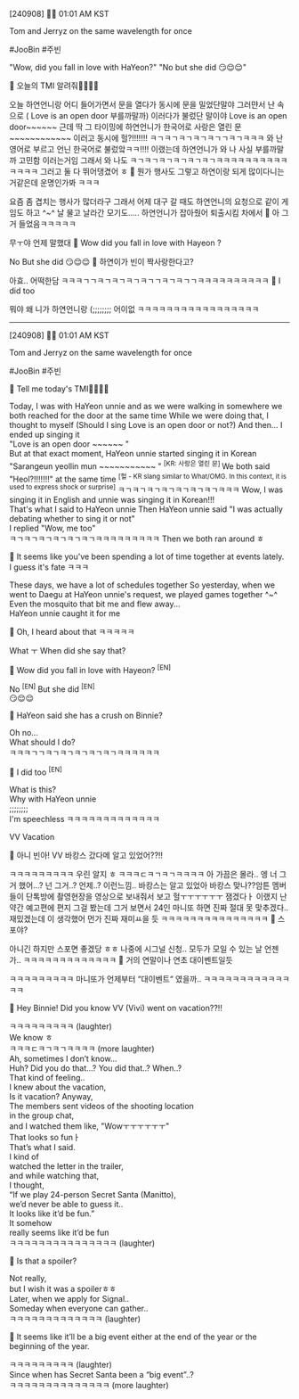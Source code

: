 
[240908] 🐣💭 01:01 AM KST

Tom and Jerryz on the same wavelength for once

#JooBin #주빈

"Wow, did you fall in love with HaYeon?"
"No but she did 😏😌😌"

🫧 오늘의 TMI 알려줘🫶🏻🫶🏻

오늘 하연언니랑
어디 들어가면서 문을 열다가
동시에 문을 밀었단말야
그러먄서
난 속으로
( Love is an open door 부를까말까)
이러다가
불렀단 말이야
Love is an open door~~~~~~
근데 딱 그 타이밍에
하연언니가
한국어로
사랑은 열린 문~~~~~~~~~~~~
이러고
동시에 헐?!!!!!!!
ㅋㄱㅋㄱㅋㄱㅋㄱㅋㄱㄱㅋㄱㅋㅋㅋ
와 난 영어로 부르고
언닌 한국어로 불렀앜ㅋㅋ!!!!
이랬는데
하연언니가
와 나 사실 부를까말까 고민함
이러는거임
그래서 와 나도
ㅋㄱㅋㄱㅋㄱㅋㄱㅋㄱㅋㄱㅋㅋㅋㅋㅋㅋㅋㅋㅋㅋㅋㅋㅋㅋ
그러고 둘 다 뛰어댕겼어 ㅎ
🫧 뭔가 행사도 그렇고 하연이랑 되게 많이다니는거같은데 운명인가봐 ㅋㅋㅋ

요즘 좀
겹치는 행사가 많더라구
그래서 어제 대구 갈 때도
하연언니의 요청으로
같이 게임도 하고 ^~^
날 물고 날라간 모기도…..
하연언니가 잡아줬어
퇴출시킴 차에서
🫧 아 그거 들었음ㅋㅋㅋㅋㅋ

무ㅜ야 언제 말했대
🫧 Wow did you fall in love with Hayeon ? 

No
But she did
😏😌😌
🫧 하연이가 빈이 짝사랑한다고?

아효.. 어떡한담
ㅋㅋㅋㄱㄱㅋㄱㅋㄱㅋㄱㅋㄱㄱㅋㄱㅋㄱㄱㅋㅋㅋㅋㅋㅋㅋㅋㅋㅋ
🫧 I did too

뭐야 왜 니가 하연언니랑
(;;;;;;;;
어이없
ㅋㅋㅋㅋㅋㅋㅋㅋㅋㅋㅋㅋㅋㅋㅋㅋㅋ


___

[240908] 🐣💭 01:01 AM KST

Tom and Jerryz on the same wavelength for once

#JooBin #주빈


🫧 Tell me today's TMI🫶🏻🫶🏻

Today, I was with HaYeon unnie
and as we were walking in somewhere
we both reached for the door at the same time
While we were doing that, I thought to myself
(Should I sing Love is an open door or not?)
And then... I ended up singing it  
"Love is an open door ~~~~~~ "  
But at that exact moment, HaYeon unnie started singing it in Korean  
"Sarangeun yeollin mun ~~~~~~~~~~~ " <sup>[KR: 사랑은 열린 문] </sup>
We both said "Heol?!!!!!!!" at the same time <sup>[헐 - KR slang similar to What/OMG. In this context, it is used to express shock or surprise]</sup>
ㅋㄱㅋㄱㅋㄱㅋㄱㅋㄱㅋㄱㅋㄱㅋㅋㅋ
Wow, I was singing it in English
and unnie was singing it in Korean!!!  
That's what I said to HaYeon unnie
Then HaYeon unnie said "I was actually debating whether to sing it or not"  
I replied "Wow, me too"  
ㅋㄱㅋㄱㅋㄱㅋㄱㅋㄱㅋㄱㅋㅋㅋㅋㅋㅋㅋㅋㅋ
Then we both ran around ㅎ

🫧 It seems like you've been spending a lot of time together at events lately.  
I guess it's fate ㅋㅋㅋ 

These days, we have a lot of schedules together
So yesterday, when we went to Daegu
at HaYeon unnie's request, we played games together ^~^ 
Even the mosquito that bit me and flew away...  
HaYeon unnie caught it for me

🫧 Oh, I heard about that ㅋㅋㅋㅋㅋ 

What ㅜ When did she say that?

🫧 Wow did you fall in love with Hayeon? <sup>[EN]</sup>

No <sup>[EN]</sup>
But she did <sup>[EN]</sup>  
😏😌😌

🫧 HaYeon said she has a crush on Binnie?

Oh no...  
What should I do?  
ㅋㅋㅋㄱㄱㅋㄱㅋㄱㅋㄱㅋㄱㅋㄱㅋㅋㅋㅋㅋㅋ

🫧 I did too <sup>[EN]</sup>  

What is this?  
Why with HaYeon unnie  
;;;;;;;;  
I'm speechless 
ㅋㅋㅋㅋㅋㅋㅋㅋㅋㅋㅋㅋㅋ




VV Vacation

🫧 아니 빈아! VV 바캉스 갔다메 알고 있었어??!!

ㅋㅋㅋㅋㅋㅋㅋㅋㅋ
우린 알지 ㅎ
ㅋㅋㅋㄷㅋㄱㅋㄱㅋㅋㅋㅋ
아 가끔은 몰라..
엥 너 그거 했어…? 넌 그거..? 언제..?
이런느낌..
바캉스는 알고 있었아
바캉스 맞나??암튼
멤버들이
단톡방에 촬영현장을
영상으로 보내줘서
보고 헐ㅜㅜㅜㅜㅜㅜ
잼겠다ㅏ
이랬지
난 약간
예고편에 편지 그걸 봤는데
그거 보면서
24인 마니또
하면 진짜
절대 못 맞추겠다..
재밌겠는데
이 생각했어
먼가
진짜 재미ㅛ을 듯
ㅋㅋㅋㅋㅋㅋㅋㅋㅋㅋㅋㅋㅋㅋㅋ
🫧 스포야?

아니긴 하지만
스포면 좋겠당 ㅎㅎ
나중에 시그널 신청..
모두가 모일 수 있는 날 언젠가..
ㅋㅋㅋㅋㅋㅋㅋㅋㅋㅋㅋㅋㅋ
🫧 거의 연말이나 연초 대이벤트일듯

ㅋㅋㅋㅋㅋㅋㅋㅋㅋ
마니또가 언제부터 “대이벤트“ 였을까..
ㅋㅋㅋㅋㅋㅋㅋㅋㅋㅋㅋㅋㅋㅋ

🫧 Hey Binnie! Did you know VV (Vivi) went on vacation??!!

ㅋㅋㅋㅋㅋㅋㅋㅋㅋ (laughter)  
We know ㅎ  
ㅋㅋㅋㄷㅋㄱㅋㄱㅋㅋㅋㅋ (more laughter)  
Ah, sometimes I don’t know...  
Huh? Did you do that…? You did that..? When..?  
That kind of feeling..  
I knew about the vacation,  
Is it vacation? Anyway,  
The members sent videos of the shooting location  
in the group chat,  
and I watched them like, "Wowㅜㅜㅜㅜㅜㅜ"  
That looks so funㅏ  
That’s what I said.  
I kind of  
watched the letter in the trailer,  
and while watching that,  
I thought,  
“If we play 24-person Secret Santa (Manitto),  
we’d never be able to guess it..  
It looks like it’d be fun.”  
It somehow  
really seems like it’d be fun  
ㅋㅋㅋㅋㅋㅋㅋㅋㅋㅋㅋㅋㅋㅋㅋ (laughter)

🫧 Is that a spoiler?

Not really,  
but I wish it was a spoilerㅎㅎ  
Later, when we apply for Signal..  
Someday when everyone can gather..  
ㅋㅋㅋㅋㅋㅋㅋㅋㅋㅋㅋㅋㅋ (laughter)

🫧 It seems like it’ll be a big event either at the end of the year or the beginning of the year.

ㅋㅋㅋㅋㅋㅋㅋㅋㅋ (laughter)  
Since when has Secret Santa been a “big event”..?  
ㅋㅋㅋㅋㅋㅋㅋㅋㅋㅋㅋㅋㅋㅋ (more laughter)










